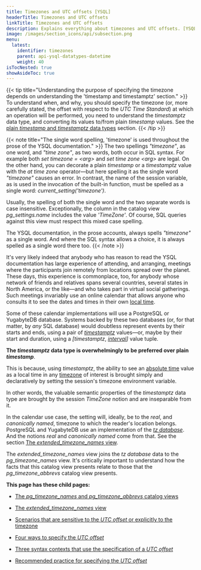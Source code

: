 ```yaml
---
title: Timezones and UTC offsets [YSQL]
headerTitle: Timezones and UTC offsets
linkTitle: Timezones and UTC offsets
description: Explains everything about timezones and UTC offsets. [YSQL]
image: /images/section_icons/api/subsection.png
menu:
  latest:
    identifier: timezones
    parent: api-ysql-datatypes-datetime
    weight: 40
isTocNested: true
showAsideToc: true
---
```


{{< tip title="Understanding the purpose of specifying the timezone depends on understanding the 'timestamp and timestamptz' section." >}}
To understand when, and why, you should specify the timezone (or, more carefully stated, the offset with respect to the _UTC Time Standard_) at which an operation will be performed, you need to understand the _timestamptz_ data type, and converting its values to/from plain _timestamp_ values. See the [plain _timestamp_ and _timestamptz_ data types](../date-time-data-types-semantics/type-timestamp/) section.
{{< /tip >}}

{{< note title="The single word spelling, 'timezone' is used throughout the prose of the YSQL documentation." >}}
The two spellings _"timezone"_, as one word, and _"time zone"_, as two words, both occur in SQL syntax. For example both _set timezone = &#60;arg&#62;_  and _set time zone &#60;arg&#62;_ are legal. On the other hand, you can decorate a plain _timestamp_ or a _timestamptz_ value with the _at time zone_ operator—but here spelling it as the single word _"timezone"_ causes an error. In contrast, the name of the session variable, as is used in the invocation of the built-in function, must be spelled as a single word: _current_setting('timezone')_.

Usually, the spelling of both the single word and the two separate words is case insensitive. Exceptionally, the column in the catalog view _pg_settings.name_ includes the value _'TimeZone'_. Of course, SQL queries against this view must respect this mixed case spelling.

The YSQL documentation, in the prose accounts, always spells _"timezone"_ as a single word. And where the SQL syntax allows a choice, it is always spelled as a single word there too.
{{< /note >}}

It's very likely indeed that anybody who has reason to read the YSQL documentation has large experience of attending, and arranging, meetings where the participants join remotely from locations spread over the planet. These days, this experience is commonplace, too, for anybody whose network of friends and relatives spans several countries, several states in North America, or the like—and who takes part in virtual social gatherings. Such meetings invariably use an online calendar that allows anyone who consults it to see the dates and times in their own [local time](../conceptual-background/#wall-clock-time-and-local-time).

Some of these calendar implementations will use a PostgreSQL or YugabyteDB database. Systems backed by these two databases (or, for that matter, by _any_ SQL database) would doubtless represent events by their starts and ends, using a pair of  [_timestamptz_](../date-time-data-types-semantics/type-timestamp/) values—or, maybe by their start and duration, using a _[timestamptz_, _[interval](../date-time-data-types-semantics/type-interval/)]_ value tuple.

**The _timestamptz_ data type is overwhelmingly to be preferred over plain _timestamp_**.

This is because, using _timestamptz_, the ability to see an [absolute time](../conceptual-background/#absolute-time-and-the-utc-time-standard) value as a local time in any [timezone](../conceptual-background/#timezones-and-the-offset-from-the-utc-time-standard) of interest is brought simply and declaratively by setting the session's timezone environment variable.

In other words, the valuable semantic properties of the _timestamptz_ data type are brought by the session _TimeZone_ notion and are inseparable from it.

In the calendar use case, the setting will, ideally, be to  the _real_, and _canonically named_, timezone to which the reader's location belongs. PostgreSQL and YugabyteDB use an implementation of the _[tz&nbsp;database](https://en.wikipedia.org/wiki/Tz_database)_. And the notions _real_ and _canonically named_ come from that. See the section [The _extended_timezone_names_ view](./extended-timezone-names/).

The _extended_timezone_names_ view joins the _tz&nbsp;database_ data to the _pg_timezone_names_ view. It's critically important to understand how the facts that this catalog view presents relate to those that the _pg_timezone_abbrevs_ catalog view presents.

**This page has these child pages:**

- [The _pg_timezone_names_ and _pg_timezone_abbrevs_ catalog views](./catalog-views/)

- [The _extended_timezone_names_ view](./extended-timezone-names/)

- [Scenarios that are sensitive to the _UTC offset_ or explicitly to the timezone](./timezone-sensitive-operations/)

- [Four ways to specify the _UTC offset_](./ways-to-spec-offset/)

- [Three syntax contexts that use the specification of a _UTC offset_](./syntax-contexts-to-spec-offset/)

- [Recommended practice for specifying the _UTC offset_](./recommendation/)
